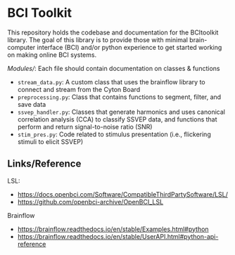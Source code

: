# BCI Toolkit

This repository holds the codebase and documentation for the BCItoolkit library. The goal of this library is to provide those with minimal brain-computer interface (BCI) and/or python experience to get started working on making online BCI systems.

*Modules/*: Each file should contain documentation on classes & functions
- `stream_data.py`: A custom class that uses the brainflow library to connect and stream from the Cyton Board
- `preprocessing.py`: Class that contains functions to segment, filter, and save data
- `ssvep_handler.py`: Classes that generate harmonics and uses canonical correlation analysis (CCA) to classify SSVEP data, and functions that perform and return signal-to-noise ratio (SNR)
- `stim_pres.py`: Code related to stimulus presentation (i.e., flickering stimuli to elicit SSVEP)




## Links/Reference

LSL:
- https://docs.openbci.com/Software/CompatibleThirdPartySoftware/LSL/
- https://github.com/openbci-archive/OpenBCI_LSL

Brainflow
- https://brainflow.readthedocs.io/en/stable/Examples.html#python
- https://brainflow.readthedocs.io/en/stable/UserAPI.html#python-api-reference